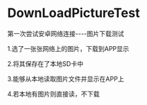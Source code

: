 # DownLoadPictureTest
第一次尝试安卓网络连接----图片下载测试  

1.选了一张张网络上的图片，下载到APP显示  

2.将其保存在了本地SD卡中  

3.能够从本地读取图片文件并显示在APP上  

4.若本地有图片则直接读，不下载  

